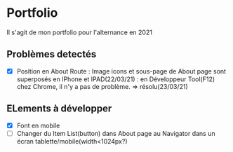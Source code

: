 # Portfolio

Il s'agit de mon portfolio pour l'alternance en 2021

## Problèmes detectés

- [x] Position en About Route : Image icons et sous-page de About page sont superposés en IPhone et IPAD(22/03/21)
      : en Développeur Tool(F12) chez Chrome, il n'y a pas de problème.
      => résolu(23/03/21)

## ELements à développer

- [x] Font en mobile
- [ ] Changer du Item List(button) dans About page au Navigator dans un écran tablette/mobile(width<1024px?)

